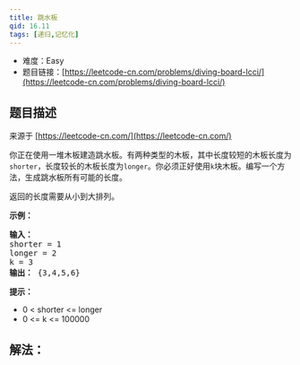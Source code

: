 ```yaml
---
title: 跳水板
qid: 16.11
tags: [递归,记忆化]
---
```



- 难度：Easy
- 题目链接：[https://leetcode-cn.com/problems/diving-board-lcci/](https://leetcode-cn.com/problems/diving-board-lcci/)


## 题目描述

来源于 [https://leetcode-cn.com/](https://leetcode-cn.com/)

<p>你正在使用一堆木板建造跳水板。有两种类型的木板，其中长度较短的木板长度为<code>shorter</code>，长度较长的木板长度为<code>longer</code>。你必须正好使用<code>k</code>块木板。编写一个方法，生成跳水板所有可能的长度。</p>
<p>返回的长度需要从小到大排列。</p>
<p><strong>示例：</strong></p>
<pre><strong>输入：</strong>
shorter = 1
longer = 2
k = 3
<strong>输出：</strong> {3,4,5,6}
</pre>
<p><strong>提示：</strong></p>
<ul>
<li>0 < shorter <= longer</li>
<li>0 <= k <= 100000</li>
</ul>


## 解法：